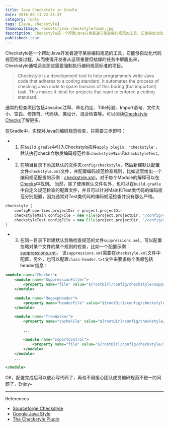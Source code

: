 ```yaml
---
title: Java Checkstyle in Gradle
date: 2016-08-11 22:31:37
category: Tools
tags: [Java, Checkstyle]
thumbnailImage: /assets/java-checkstyle/book.jpg
description: Checkstyle是一个帮助Java开发者遵守某些编码规范的工具，它能够自动化代码规范检查过程，从而使得开发者从这项重要但枯燥的任务中解脱出来，Checkstyle通常适合那些需要强制执行编码规范标准的项目。
published: true
---
```


Checkstyle是一个帮助Java开发者遵守某些编码规范的工具，它能够自动化代码规范检查过程，从而使得开发者从这项重要但枯燥的任务中解脱出来，Checkstyle通常适合那些需要强制执行编码规范标准的项目。

> Checkstyle is a development tool to help programmers write Java code that adheres to a coding standard. It automates the process of checking Java code to spare humans of this boring (but important) task. This makes it ideal for projects that want to enforce a coding standard.

通常的检查项目包括Javadoc注释、命名约定、Title标题、Import语句、文件大小、空白、修饰符、代码块、类设计、混合检查等。可以阅读[Checkstyle Checks](http://checkstyle.sourceforge.net/checks.html)了解更多。

在Gradle中，实现对Java的编码规范检查，只需要三步即可：
* 1) 在`build.gradle`中引入Checkstyle插件`apply plugin: 'checkstyle'`，默认执行check会触发编码规范检查`checkstyleMain`和`checkstyleTest`。
* 2) 在项目目录下添加默认的文件夹`config/checkstyle`，然后新建默认配置文件`checkstyle.xml`文件，并配置编码规范检查规则，比如这里给出一个编码规范配置的示例：[checkstyle.xml](/assets/java-checkstyle/checkstyle.xml)，对于每个Module的解释可以在[Checks](http://checkstyle.sourceforge.net/checks.html)中找到。
当然，除了使用默认文件名外，也可以在`build.gradle`中自定义规范检查的配置文件，并且可以针对Main和Test类代码的编码规范分别配置，因为通常对Test类代码的编码规范检查并没有那么严格。
``` gradle
checkstyle {
	configProperties.projectDir = project.projectDir
	checkstyleMain.configFile = new File(project.projectDir, '/config/checkstyle/checkstyle-main.xml')
	checkstyleTest.configFile = new File(project.projectDir, '/config/checkstyle/checkstyle-test.xml')
}
```

* 3) 在同一目录下新建默认忽略检查规范的文件`suppressions.xml`，可以配置忽略对某个文件的某个规则的检查，比如一个配置示例：[suppressions.xml](/assets/java-checkstyle/suppressions.xml)。
该`suppressions.xml`需要在`checkstyle.xml`文件中配置，另外，也可以配置`class-header.txt`文件来要求每个类都包括header信息：
``` xml
<module name="Checker">
    <module name="SuppressionFilter">
        <property name="file" value="${rootDir}/config/checkstyle/suppressions.xml" />
    </module>

    <module name="RegexpHeader">
    	<property name="headerFile" value="${rootDir}/config/checkstyle/class-header.txt" />
    </module>

    <module name="TreeWalker">
    	<property name="cacheFile" value="${rootDir}/config/checkstyle/main.cache" />

    	...

    	<module name="ImportControl">
    		<property name="file" value="${rootDir}/config/checkstyle/import-control.xml" />
    	</module>
    </module>
    ...

</module>
```


OK，配置完成后可以放心写代码了，再也不用担心团队成员编码规范不统一的问题了，Enjoy~


----
References

* [Sourceforge Checkstyle](http://checkstyle.sourceforge.net/)
* [Google Java Style](http://checkstyle.sourceforge.net/reports/google-java-style.html)
* [The Checkstyle Plugin](https://docs.gradle.org/current/userguide/checkstyle_plugin.html)
